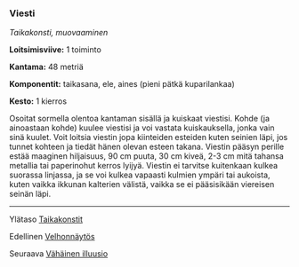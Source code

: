 ### Viesti

*Taikakonsti, muovaaminen*

**Loitsimisviive:** 1 toiminto

**Kantama:** 48 metriä

**Komponentit:** taikasana, ele, aines (pieni pätkä kuparilankaa)

**Kesto:** 1 kierros

Osoitat sormella olentoa kantaman sisällä ja kuiskaat viestisi. Kohde (ja ainoastaan kohde) kuulee viestisi ja voi vastata kuiskauksella, jonka vain sinä kuulet. Voit loitsia viestin jopa kiinteiden esteiden kuten seinien läpi, jos tunnet kohteen ja tiedät hänen olevan esteen takana. Viestin pääsyn perille estää maaginen hiljaisuus, 90 cm puuta, 30 cm kiveä, 2-3 cm mitä tahansa metallia tai paperinohut kerros lyijyä. Viestin ei tarvitse kuitenkaan kulkea suorassa linjassa, ja se voi kulkea vapaasti kulmien ympäri tai aukoista, kuten vaikka ikkunan kalterien välistä, vaikka se ei pääsisikään viereisen seinän läpi.

----

Ylätaso [Taikakonstit](0_piirin_taikakonstit.md)

Edellinen [Velhonnäytös](Velhonnäytös.md)

Seuraava [Vähäinen illuusio](Vähäinen_illuusio.md)